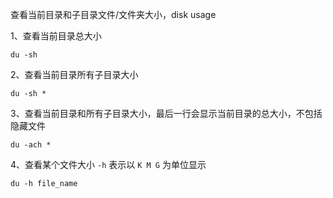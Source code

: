 查看当前目录和子目录文件/文件夹大小，disk usage

1、查看当前目录总大小

```shell
du -sh
```

2、查看当前目录所有子目录大小

```shell
du -sh *
```

3、查看当前目录和所有子目录大小，最后一行会显示当前目录的总大小，不包括隐藏文件

```shell
du -ach *
```

4、查看某个文件大小 `-h` 表示以 `K M G` 为单位显示

```shell
du -h file_name
```


